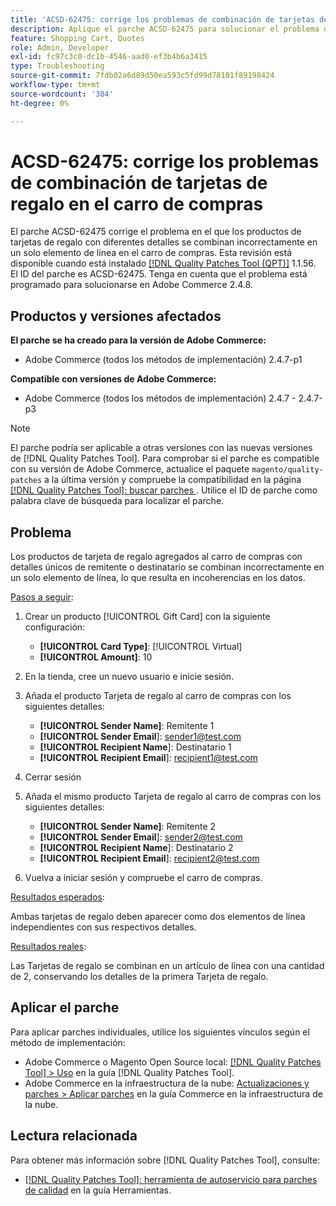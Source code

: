 ```yaml
---
title: 'ACSD-62475: corrige los problemas de combinación de tarjetas de regalo en el carro de compras'
description: Aplique el parche ACSD-62475 para solucionar el problema de Adobe Commerce, donde los productos de tarjetas de regalo con diferentes detalles se combinan incorrectamente en un solo elemento de línea del carro de compras.
feature: Shopping Cart, Quotes
role: Admin, Developer
exl-id: fc97c3c0-dc1b-4546-aad0-ef3b4b6a3415
type: Troubleshooting
source-git-commit: 7fdb02a6d89d50ea593c5fd99d78101f89198424
workflow-type: tm+mt
source-wordcount: '384'
ht-degree: 0%

---
```


# ACSD-62475: corrige los problemas de combinación de tarjetas de regalo en el carro de compras

El parche ACSD-62475 corrige el problema en el que los productos de tarjetas de regalo con diferentes detalles se combinan incorrectamente en un solo elemento de línea en el carro de compras. Esta revisión está disponible cuando está instalado [[!DNL Quality Patches Tool (QPT)]](/help/tools/quality-patches-tool/quality-patches-tool-to-self-serve-quality-patches.md) 1.1.56. El ID del parche es ACSD-62475. Tenga en cuenta que el problema está programado para solucionarse en Adobe Commerce 2.4.8.

## Productos y versiones afectados

**El parche se ha creado para la versión de Adobe Commerce:**

* Adobe Commerce (todos los métodos de implementación) 2.4.7-p1

**Compatible con versiones de Adobe Commerce:**

* Adobe Commerce (todos los métodos de implementación) 2.4.7 - 2.4.7-p3

>[!NOTE]
>
>El parche podría ser aplicable a otras versiones con las nuevas versiones de [!DNL Quality Patches Tool]. Para comprobar si el parche es compatible con su versión de Adobe Commerce, actualice el paquete `magento/quality-patches` a la última versión y compruebe la compatibilidad en la página [[!DNL Quality Patches Tool]: buscar parches &#x200B;](https://experienceleague.adobe.com/tools/commerce-quality-patches/index.html?lang=es). Utilice el ID de parche como palabra clave de búsqueda para localizar el parche.

## Problema

Los productos de tarjeta de regalo agregados al carro de compras con detalles únicos de remitente o destinatario se combinan incorrectamente en un solo elemento de línea, lo que resulta en incoherencias en los datos.

<u>Pasos a seguir</u>:

1. Crear un producto [!UICONTROL Gift Card] con la siguiente configuración:
   * **[!UICONTROL Card Type]**: [!UICONTROL Virtual]
   * **[!UICONTROL Amount]**: 10

1. En la tienda, cree un nuevo usuario e inicie sesión.

1. Añada el producto Tarjeta de regalo al carro de compras con los siguientes detalles:
   * **[!UICONTROL Sender Name]**: Remitente 1
   * **[!UICONTROL Sender Email**]: sender1@test.com
   * **[!UICONTROL Recipient Name**]: Destinatario 1
   * **[!UICONTROL Recipient Email**]: recipient1@test.com


1. Cerrar sesión

1. Añada el mismo producto Tarjeta de regalo al carro de compras con los siguientes detalles:
   * **[!UICONTROL Sender Name]**: Remitente 2
   * **[!UICONTROL Sender Email**]: sender2@test.com
   * **[!UICONTROL Recipient Name**]: Destinatario 2
   * **[!UICONTROL Recipient Email**]: recipient2@test.com

1. Vuelva a iniciar sesión y compruebe el carro de compras.

<u>Resultados esperados</u>:

Ambas tarjetas de regalo deben aparecer como dos elementos de línea independientes con sus respectivos detalles.

<u>Resultados reales</u>:

Las Tarjetas de regalo se combinan en un artículo de línea con una cantidad de 2, conservando los detalles de la primera Tarjeta de regalo.

## Aplicar el parche

Para aplicar parches individuales, utilice los siguientes vínculos según el método de implementación:

* Adobe Commerce o Magento Open Source local: [[!DNL Quality Patches Tool] > Uso](/help/tools/quality-patches-tool/usage.md) en la guía [!DNL Quality Patches Tool].
* Adobe Commerce en la infraestructura de la nube: [Actualizaciones y parches > Aplicar parches](https://experienceleague.adobe.com/docs/commerce-cloud-service/user-guide/develop/upgrade/apply-patches.html?lang=es) en la guía Commerce en la infraestructura de la nube.

## Lectura relacionada

Para obtener más información sobre [!DNL Quality Patches Tool], consulte:

* [[!DNL Quality Patches Tool]: herramienta de autoservicio para parches de calidad](/help/tools/quality-patches-tool/quality-patches-tool-to-self-serve-quality-patches.md) en la guía Herramientas.
